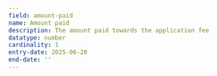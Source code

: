```yaml
---
field: amount-paid
name: Amount paid
description: The amount paid towards the application fee
datatype: number
cardinality: 1
entry-date: 2025-06-20
end-date: ''
---
```

